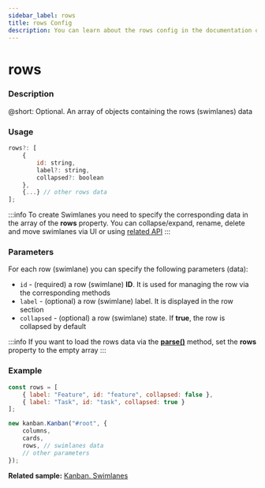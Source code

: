 ```yaml
---
sidebar_label: rows
title: rows Config
description: You can learn about the rows config in the documentation of the DHTMLX JavaScript Kanban library. Browse developer guides and API reference, try out code examples and live demos, and download a free 30-day evaluation version of DHTMLX Kanban.
---
```


# rows

### Description

@short: Optional. An array of objects containing the rows (swimlanes) data

### Usage

~~~jsx {}
rows?: [
	{
		id: string,
		label?: string,
		collapsed?: boolean
	},
	{...} // other rows data
];
~~~

:::info
To create Swimlanes you need to specify the corresponding data in the array of the **rows** property. You can collapse/expand, rename, delete and move swimlanes via UI or using [related API](../../../../kanban/howtos/#how-to-work-with-rows-swimlanes)
:::

### Parameters

For each row (swimlane) you can specify the following parameters (data):

- `id` - (required) a row (swimlane) **ID**. It is used for managing the row via the corresponding methods
- `label` - (optional) a row (swimlane) label. It is displayed in the row section
- `collapsed` - (optional) a row (swimlane) state. If **true**, the row is collapsed by default

:::info
If you want to load the rows data via the [**parse()**](../../methods/js_kanban_parse_method) method, set the **rows** property to the empty array
:::

### Example

~~~jsx {1-4,9}
const rows = [
	{ label: "Feature", id: "feature", collapsed: false },
	{ label: "Task", id: "task", collapsed: true }
];

new kanban.Kanban("#root", {
	columns,
	cards,
	rows, // swimlanes data
	// other parameters
});
~~~

**Related sample:** [Kanban. Swimlanes](https://snippet.dhtmlx.com/5hcx01h4?mode=wide)